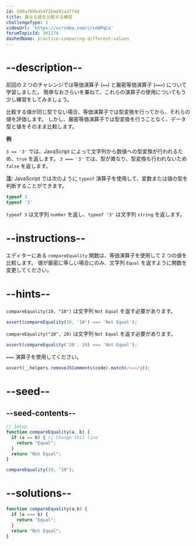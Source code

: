 ```yaml
---
id: 599a789b454f2bbd91a3ff4d
title: 異なる値を比較する練習
challengeType: 1
videoUrl: 'https://scrimba.com/c/cm8PqCa'
forumTopicId: 301174
dashedName: practice-comparing-different-values
---
```


# --description--

前回の 2 つのチャレンジでは等価演算子 (`==`) と厳密等価演算子 (`===`) について学習しました。 簡単なおさらいを兼ねて、これらの演算子の使用についてもう少し練習をしてみましょう。

比較する値が同じ型でない場合、等価演算子では型変換を行ってから、それらの値を評価します。 しかし、厳密等価演算子では型変換を行うことなく、データ型と値をそのまま比較します。

**例**

`3 == '3'` では、JavaScript によって文字列から数値への型変換が行われるため、`true` を返します。 `3 === '3'` では、型が異なり、型変換も行われないため `false` を返します。

**注:** JavaScript では次のように `typeof` 演算子を使用して、変数または値の型を判断することができます。

```js
typeof 3
typeof '3'
```

`typeof 3` は文字列 `number` を返し、`typeof '3'` は文字列 `string` を返します。

# --instructions--

エディターにある `compareEquality` 関数は、等価演算子を使用して 2 つの値を比較します。 値が厳密に等しい場合にのみ、文字列 `Equal` を返すように関数を変更してください。

# --hints--

`compareEquality(10, "10")` は文字列 `Not Equal` を返す必要があります。

```js
assert(compareEquality(10, '10') === 'Not Equal');
```

`compareEquality("20", 20)` は文字列 `Not Equal` を返す必要があります。

```js
assert(compareEquality('20', 20) === 'Not Equal');
```

`===` 演算子を使用してください。

```js
assert(__helpers.removeJSComments(code).match(/===/g));
```

# --seed--

## --seed-contents--

```js
// Setup
function compareEquality(a, b) {
  if (a == b) { // Change this line
    return "Equal";
  }
  return "Not Equal";
}

compareEquality(10, "10");
```

# --solutions--

```js
function compareEquality(a,b) {
  if (a === b) {
    return "Equal";
  }
  return "Not Equal";
}
```
